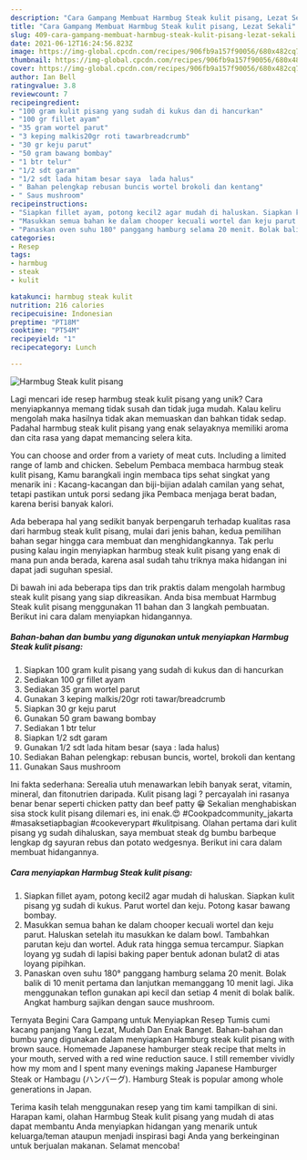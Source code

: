 ```yaml
---
description: "Cara Gampang Membuat Harmbug Steak kulit pisang, Lezat Sekali"
title: "Cara Gampang Membuat Harmbug Steak kulit pisang, Lezat Sekali"
slug: 409-cara-gampang-membuat-harmbug-steak-kulit-pisang-lezat-sekali
date: 2021-06-12T16:24:56.823Z
image: https://img-global.cpcdn.com/recipes/906fb9a157f90056/680x482cq70/harmbug-steak-kulit-pisang-foto-resep-utama.jpg
thumbnail: https://img-global.cpcdn.com/recipes/906fb9a157f90056/680x482cq70/harmbug-steak-kulit-pisang-foto-resep-utama.jpg
cover: https://img-global.cpcdn.com/recipes/906fb9a157f90056/680x482cq70/harmbug-steak-kulit-pisang-foto-resep-utama.jpg
author: Ian Bell
ratingvalue: 3.8
reviewcount: 7
recipeingredient:
- "100 gram kulit pisang yang sudah di kukus dan di hancurkan"
- "100 gr fillet ayam"
- "35 gram wortel parut"
- "3 keping malkis20gr roti tawarbreadcrumb"
- "30 gr keju parut"
- "50 gram bawang bombay"
- "1 btr telur"
- "1/2 sdt garam"
- "1/2 sdt lada hitam besar saya  lada halus"
- " Bahan pelengkap rebusan buncis wortel brokoli dan kentang"
- " Saus mushroom"
recipeinstructions:
- "Siapkan fillet ayam, potong kecil2 agar mudah di haluskan. Siapkan kulit pisang yg sudah di kukus. Parut wortel dan keju. Potong kasar bawang bombay."
- "Masukkan semua bahan ke dalam chooper kecuali wortel dan keju parut. Haluskan setelah itu masukkan ke dalam bowl. Tambahkan parutan keju dan wortel. Aduk rata hingga semua tercampur. Siapkan loyang yg sudah di lapisi baking paper bentuk adonan bulat2 di atas loyang pipihkan."
- "Panaskan oven suhu 180° panggang hamburg selama 20 menit. Bolak balik di 10 menit pertama dan lanjutkan memanggang 10 menit lagi. Jika menggunakan teflon gunakan api kecil dan setiap 4 menit di bolak balik. Angkat hamburg sajikan dengan sauce mushroom."
categories:
- Resep
tags:
- harmbug
- steak
- kulit

katakunci: harmbug steak kulit 
nutrition: 216 calories
recipecuisine: Indonesian
preptime: "PT18M"
cooktime: "PT54M"
recipeyield: "1"
recipecategory: Lunch

---
```



![Harmbug Steak kulit pisang](https://img-global.cpcdn.com/recipes/906fb9a157f90056/680x482cq70/harmbug-steak-kulit-pisang-foto-resep-utama.jpg)

Lagi mencari ide resep harmbug steak kulit pisang yang unik? Cara menyiapkannya memang tidak susah dan tidak juga mudah. Kalau keliru mengolah maka hasilnya tidak akan memuaskan dan bahkan tidak sedap. Padahal harmbug steak kulit pisang yang enak selayaknya memiliki aroma dan cita rasa yang dapat memancing selera kita.

You can choose and order from a variety of meat cuts. Including a limited range of lamb and chicken. Sebelum Pembaca membaca harmbug steak kulit pisang, Kamu barangkali ingin membaca tips sehat singkat yang menarik ini : Kacang-kacangan dan biji-bijian adalah camilan yang sehat, tetapi pastikan untuk porsi sedang jika Pembaca menjaga berat badan, karena berisi banyak kalori.

Ada beberapa hal yang sedikit banyak berpengaruh terhadap kualitas rasa dari harmbug steak kulit pisang, mulai dari jenis bahan, kedua pemilihan bahan segar hingga cara membuat dan menghidangkannya. Tak perlu pusing kalau ingin menyiapkan harmbug steak kulit pisang yang enak di mana pun anda berada, karena asal sudah tahu triknya maka hidangan ini dapat jadi suguhan spesial.


Di bawah ini ada beberapa tips dan trik praktis dalam mengolah harmbug steak kulit pisang yang siap dikreasikan. Anda bisa membuat Harmbug Steak kulit pisang menggunakan 11 bahan dan 3 langkah pembuatan. Berikut ini cara dalam menyiapkan hidangannya.

<!--inarticleads1-->

##### Bahan-bahan dan bumbu yang digunakan untuk menyiapkan Harmbug Steak kulit pisang:

1. Siapkan 100 gram kulit pisang yang sudah di kukus dan di hancurkan
1. Sediakan 100 gr fillet ayam
1. Sediakan 35 gram wortel parut
1. Gunakan 3 keping malkis/20gr roti tawar/breadcrumb
1. Siapkan 30 gr keju parut
1. Gunakan 50 gram bawang bombay
1. Sediakan 1 btr telur
1. Siapkan 1/2 sdt garam
1. Gunakan 1/2 sdt lada hitam besar (saya : lada halus)
1. Sediakan  Bahan pelengkap: rebusan buncis, wortel, brokoli dan kentang
1. Gunakan  Saus mushroom


Ini fakta sederhana: Serealia utuh menawarkan lebih banyak serat, vitamin, mineral, dan fitonutrien daripada. Kulit pisang lagi ? percayalah ini rasanya benar benar seperti chicken patty dan beef patty 😁 Sekalian menghabiskan sisa stock kulit pisang dilemari es, ini enak.😍 #Cookpadcommunity_jakarta #masaksetiapbagian #cookeverypart #kulitpisang. Olahan pertama dari kulit pisang yg sudah dihaluskan, saya membuat steak dg bumbu barbeque lengkap dg sayuran rebus dan potato wedgesnya. Berikut ini cara dalam membuat hidangannya. 

<!--inarticleads2-->

##### Cara menyiapkan Harmbug Steak kulit pisang:

1. Siapkan fillet ayam, potong kecil2 agar mudah di haluskan. Siapkan kulit pisang yg sudah di kukus. Parut wortel dan keju. Potong kasar bawang bombay.
1. Masukkan semua bahan ke dalam chooper kecuali wortel dan keju parut. Haluskan setelah itu masukkan ke dalam bowl. Tambahkan parutan keju dan wortel. Aduk rata hingga semua tercampur. Siapkan loyang yg sudah di lapisi baking paper bentuk adonan bulat2 di atas loyang pipihkan.
1. Panaskan oven suhu 180° panggang hamburg selama 20 menit. Bolak balik di 10 menit pertama dan lanjutkan memanggang 10 menit lagi. Jika menggunakan teflon gunakan api kecil dan setiap 4 menit di bolak balik. Angkat hamburg sajikan dengan sauce mushroom.


Ternyata Begini Cara Gampang untuk Menyiapkan Resep Tumis cumi kacang panjang Yang Lezat, Mudah Dan Enak Banget. Bahan-bahan dan bumbu yang digunakan dalam menyiapkan Hamburg steak kulit pisang with brown sauce. Homemade Japanese hamburger steak recipe that melts in your mouth, served with a red wine reduction sauce. I still remember vividly how my mom and I spent many evenings making Japanese Hamburger Steak or Hambagu (ハンバーグ). Hamburg Steak is popular among whole generations in Japan. 

Terima kasih telah menggunakan resep yang tim kami tampilkan di sini. Harapan kami, olahan Harmbug Steak kulit pisang yang mudah di atas dapat membantu Anda menyiapkan hidangan yang menarik untuk keluarga/teman ataupun menjadi inspirasi bagi Anda yang berkeinginan untuk berjualan makanan. Selamat mencoba!
